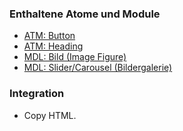 ### Enthaltene Atome und Module
* <a href="../../atoms/button/button.html">ATM: Button</a>
* <a href="../../atoms/headings/headings.html">ATM: Heading</a> 
* <a href="../image_figure/image_figure.html">MDL: Bild (Image Figure)</a>
* <a href="../carousel/carousel.html">MDL: Slider/Carousel (Bildergalerie)</a>
 
### Integration
* Copy HTML.

